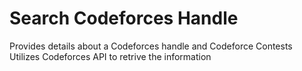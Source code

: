 # Search Codeforces Handle

Provides details about a Codeforces handle and Codeforce Contests
Utilizes Codeforces API to retrive the information